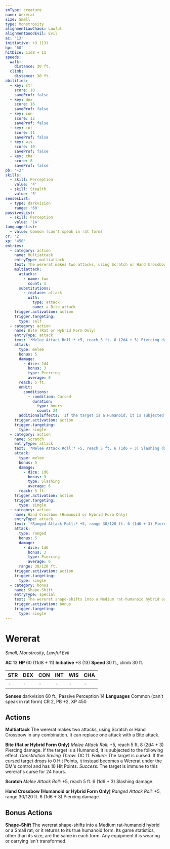```yaml
---
smType: creature
name: Wererat
size: Small
type: Monstrosity
alignmentLawChaos: Lawful
alignmentGoodEvil: Evil
ac: '13'
initiative: +3 (13)
hp: '60'
hitDice: 11d8 + 11
speeds:
  walk:
    distance: 30 ft.
  climb:
    distance: 30 ft.
abilities:
  - key: str
    score: 10
    saveProf: false
  - key: dex
    score: 16
    saveProf: false
  - key: con
    score: 12
    saveProf: false
  - key: int
    score: 11
    saveProf: false
  - key: wis
    score: 10
    saveProf: false
  - key: cha
    score: 8
    saveProf: false
pb: '+2'
skills:
  - skill: Perception
    value: '4'
  - skill: Stealth
    value: '5'
sensesList:
  - type: darkvision
    range: '60'
passivesList:
  - skill: Perception
    value: '14'
languagesList:
  - value: Common (can't speak in rat form)
cr: '2'
xp: '450'
entries:
  - category: action
    name: Multiattack
    entryType: multiattack
    text: The wererat makes two attacks, using Scratch or Hand Crossbow in any combination. It can replace one attack with a Bite attack.
    multiattack:
      attacks:
        - name: two
          count: 1
      substitutions:
        - replace: attack
          with:
            type: attack
            name: a Bite attack
    trigger.activation: action
    trigger.targeting:
      type: self
  - category: action
    name: Bite (Rat or Hybrid Form Only)
    entryType: attack
    text: '*Melee Attack Roll:* +5, reach 5 ft. 8 (2d4 + 3) Piercing damage. If the target is a Humanoid, it is subjected to the following effect. *Constitution Saving Throw*: DC 11. *Failure:*  The target is cursed. If the cursed target drops to 0 Hit Points, it instead becomes a Wererat under the DM''s control and has 10 Hit Points. *Success:*  The target is immune to this wererat''s curse for 24 hours.'
    attack:
      type: melee
      bonus: 5
      damage:
        - dice: 2d4
          bonus: 3
          type: Piercing
          average: 8
      reach: 5 ft.
      onHit:
        conditions:
          - condition: Cursed
            duration:
              type: hours
              count: 24
      additionalEffects: 'If the target is a Humanoid, it is subjected to the following effect. *Constitution Saving Throw*: DC 11. *Failure:*  The target is cursed. If the cursed target drops to 0 Hit Points, it instead becomes a Wererat under the DM''s control and has 10 Hit Points. *Success:*  The target is immune to this wererat''s curse for 24 hours.'
    trigger.activation: action
    trigger.targeting:
      type: single
  - category: action
    name: Scratch
    entryType: attack
    text: '*Melee Attack Roll:* +5, reach 5 ft. 6 (1d6 + 3) Slashing damage.'
    attack:
      type: melee
      bonus: 5
      damage:
        - dice: 1d6
          bonus: 3
          type: Slashing
          average: 6
      reach: 5 ft.
    trigger.activation: action
    trigger.targeting:
      type: single
  - category: action
    name: Hand Crossbow (Humanoid or Hybrid Form Only)
    entryType: attack
    text: '*Ranged Attack Roll:* +5, range 30/120 ft. 6 (1d6 + 3) Piercing damage.'
    attack:
      type: ranged
      bonus: 5
      damage:
        - dice: 1d6
          bonus: 3
          type: Piercing
          average: 6
      range: 30/120 ft.
    trigger.activation: action
    trigger.targeting:
      type: single
  - category: bonus
    name: Shape-Shift
    entryType: special
    text: The wererat shape-shifts into a Medium rat-humanoid hybrid or a Small rat, or it returns to its true humanoid form. Its game statistics, other than its size, are the same in each form. Any equipment it is wearing or carrying isn't transformed.
    trigger.activation: bonus
    trigger.targeting:
      type: single
---
```


# Wererat
*Small, Monstrosity, Lawful Evil*

**AC** 13
**HP** 60 (11d8 + 11)
**Initiative** +3 (13)
**Speed** 30 ft., climb 30 ft.

| STR | DEX | CON | INT | WIS | CHA |
| --- | --- | --- | --- | --- | --- |
| - | - | - | - | - | - |

**Senses** darkvision 60 ft.; Passive Perception 14
**Languages** Common (can't speak in rat form)
CR 2, PB +2, XP 450

## Actions

**Multiattack**
The wererat makes two attacks, using Scratch or Hand Crossbow in any combination. It can replace one attack with a Bite attack.

**Bite (Rat or Hybrid Form Only)**
*Melee Attack Roll:* +5, reach 5 ft. 8 (2d4 + 3) Piercing damage. If the target is a Humanoid, it is subjected to the following effect. *Constitution Saving Throw*: DC 11. *Failure:*  The target is cursed. If the cursed target drops to 0 Hit Points, it instead becomes a Wererat under the DM's control and has 10 Hit Points. *Success:*  The target is immune to this wererat's curse for 24 hours.

**Scratch**
*Melee Attack Roll:* +5, reach 5 ft. 6 (1d6 + 3) Slashing damage.

**Hand Crossbow (Humanoid or Hybrid Form Only)**
*Ranged Attack Roll:* +5, range 30/120 ft. 6 (1d6 + 3) Piercing damage.

## Bonus Actions

**Shape-Shift**
The wererat shape-shifts into a Medium rat-humanoid hybrid or a Small rat, or it returns to its true humanoid form. Its game statistics, other than its size, are the same in each form. Any equipment it is wearing or carrying isn't transformed.
